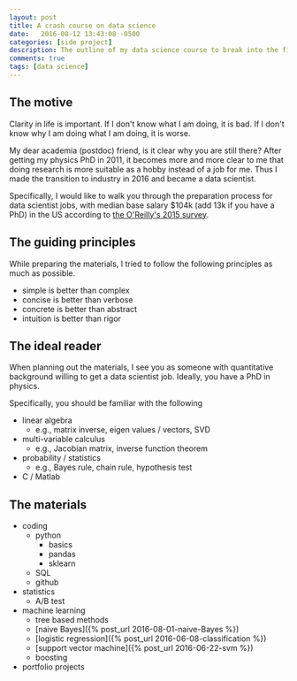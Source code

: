 ```yaml
---
layout: post
title: A crash course on data science
date:   2016-08-12 13:43:08 -0500
categories: [side project]
description: The outline of my data science course to break into the field.
comments: true
tags: [data science]
---
```


## The motive

Clarity in life is important. If I don't know what I am doing, it is bad.
If I don't know why I am doing what I am doing, it is worse.

My dear academia (postdoc) friend, is it clear why you are still there?
After getting my physics PhD in 2011, it becomes more and more clear to 
me that doing research is more suitable as a hobby instead of a job for me.
Thus I made the transition to industry in 2016 and became a data scientist.

Specifically, I would like to walk you through the preparation process for
data scientist jobs, with median base salary $104k (add 13k if you have a PhD) in the US according to [the O'Reilly's 2015 survey](https://www.oreilly.com/ideas/2015-data-science-salary-survey/). 

## The guiding principles

While preparing the materials, I tried to follow the following principles as much as possible.

* simple is better than complex
* concise is better than verbose
* concrete is better than abstract
* intuition is better than rigor

## The ideal reader

When planning out the materials, I see you as someone with quantitative background willing to get a data scientist job. 
Ideally, you have a PhD in physics.

Specifically, you should be familiar with the following

* linear algebra
    * e.g., matrix inverse, eigen values / vectors, SVD
* multi-variable calculus
    * e.g., Jacobian matrix, inverse function theorem
* probability / statistics 
    * e.g., Bayes rule, chain rule, hypothesis test
* C / Matlab

## The materials

* coding
    * python
        * basics
        * pandas
        * sklearn
    * SQL
    * github
* statistics
    * A/B test
* machine learning
    * tree based methods
    * [naive Bayes]({% post_url 2016-08-01-naive-Bayes %})
    * [logistic regression]({% post_url 2016-06-08-classification %})
    * [support vector machine]({% post_url 2016-06-22-svm %})
    * boosting
* portfolio projects
